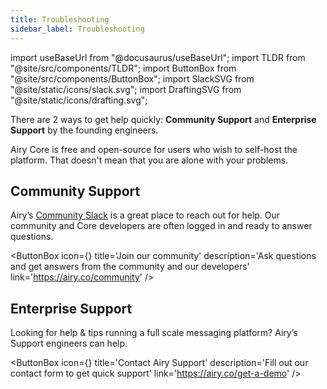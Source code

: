 ```yaml
---
title: Troubleshooting
sidebar_label: Troubleshooting
---
```


import useBaseUrl from "@docusaurus/useBaseUrl";
import TLDR from "@site/src/components/TLDR";
import ButtonBox from "@site/src/components/ButtonBox";
import SlackSVG from "@site/static/icons/slack.svg";
import DraftingSVG from "@site/static/icons/drafting.svg";

<TLDR>

There are 2 ways to get help quickly: **Community Support** and **Enterprise
Support** by the founding engineers.

</TLDR>

Airy Core is free and open-source for users who wish to self-host the platform.
That doesn't mean that you are alone with your problems.

## Community Support

Airy’s [Community Slack](https://airy.co/community) is a great place to reach
out for help. Our community and Core developers are often logged in and ready to
answer questions.

<ButtonBox
icon={<SlackSVG />}
title='Join our community'
description='Ask questions and get answers from the community and our developers'
link='https://airy.co/community'
/>

## Enterprise Support

Looking for help & tips running a full scale messaging platform? Airy’s Support
engineers can help.

<ButtonBox
icon={<DraftingSVG />}
title='Contact Airy Support'
description='Fill out our contact form to get quick support'
link='https://airy.co/get-a-demo'
/>
